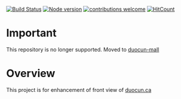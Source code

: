[![Build Status](https://travis-ci.org/bravemaster619/duocun-frontoffice.svg?branch=master)](https://travis-ci.org/bravemaster619/duocun-frontoffice)
[![Node version](https://img.shields.io/badge/npm-v6.13.4-blue)](http://nodejs.org/download/)
[![contributions welcome](https://img.shields.io/badge/contributions-welcome-brightgreen.svg?style=flat)](https://github.com/dwyl/esta/issues)
[![HitCount](http://hits.dwyl.com/bravemaster619/duocun-frontoffice.svg)](http://hits.dwyl.com/bravemaster619/duocun-frontoffice)

# Important

This repository is no longer supported. Moved to [duocun-mall](https://github.com/duocun/duocun-mall)

# Overview

This project is for enhancement of front view of [duocun.ca](https://duocun.ca)